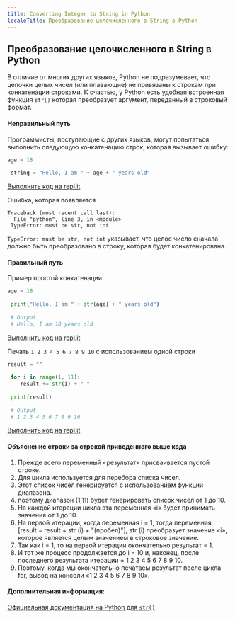 ```yaml
---
title: Converting Integer to String in Python
localeTitle: Преобразование целочисленного в String в Python
---
```

## Преобразование целочисленного в String в Python

В отличие от многих других языков, Python не подразумевает, что цепочки целых чисел (или плавающие) не привязаны к строкам при конкатенации строками. К счастью, у Python есть удобная встроенная функция `str()` которая преобразует аргумент, переданный в строковый формат.

#### Неправильный путь

Программисты, поступающие с других языков, могут попытаться выполнить следующую конкатенацию строк, которая вызывает ошибку:

```py
age = 18 
 
 string = "Hello, I am " + age + " years old" 
```

[Выполнить код на repl.it](https://repl.it/JyYH/0)

Ошибка, которая появляется
```
Traceback (most recent call last): 
  File "python", line 3, in <module> 
 TypeError: must be str, not int 
```

`TypeError: must be str, not int` указывает, что целое число сначала должно быть преобразовано в строку, которая будет конкатенирована.

#### Правильный путь

Пример простой конкатенации:

```py
age = 18 
 
 print("Hello, I am " + str(age) + " years old") 
 
 # Output 
 # Hello, I am 18 years old 
```

[Выполнить код на repl.it](https://repl.it/Jz8Q/0)

Печать `1 2 3 4 5 6 7 8 9 10` с использованием одной строки

```py
result = "" 
 
 for i in range(1, 11): 
    result += str(i) + " " 
 
 print(result) 
 
 # Output 
 # 1 2 3 4 5 6 7 8 9 10 
```

[Выполнить код на repl.it](https://repl.it/KBLB/0)

#### Объяснение строки за строкой приведенного выше кода

1.  Прежде всего переменный «результат» присваивается пустой строке.
2.  Для цикла используется для перебора списка чисел.
3.  Этот список чисел генерируется с использованием функции диапазона.
4.  поэтому диапазон (1,11) будет генерировать список чисел от 1 до 10.
5.  На каждой итерации цикла эта переменная «i» будет принимать значения от 1 до 10.
6.  На первой итерации, когда переменная i = 1, тогда переменная \[result = result + str (i) + "(пробел)"\], str (i) преобразует значение «i», которое является целым значением в строковое значение.
7.  Так как i = 1, то на первой итерации окончательно результат = 1.
8.  И тот же процесс продолжается до i = 10 и, наконец, после последнего результата итерации = 1 2 3 4 5 6 7 8 9 10.
9.  Поэтому, когда мы окончательно печатаем результат после цикла for, вывод на консоли «1 2 3 4 5 6 7 8 9 10».

#### Дополнительная информация:

[Официальная документация на Python для `str()`](https://docs.python.org/3/library/stdtypes.html#str)